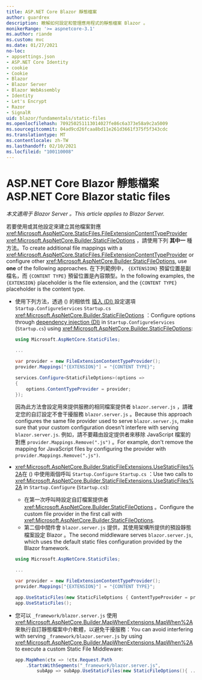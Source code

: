 ```yaml
---
title: ASP.NET Core Blazor 靜態檔案
author: guardrex
description: 瞭解如何設定和管理應用程式的靜態檔案 Blazor 。
monikerRange: '>= aspnetcore-3.1'
ms.author: riande
ms.custom: mvc
ms.date: 01/27/2021
no-loc:
- appsettings.json
- ASP.NET Core Identity
- cookie
- Cookie
- Blazor
- Blazor Server
- Blazor WebAssembly
- Identity
- Let's Encrypt
- Razor
- SignalR
uid: blazor/fundamentals/static-files
ms.openlocfilehash: 709250251113014027fe86c6a373e58a9c2a5009
ms.sourcegitcommit: 04ad9cd26fcaa8bd11e261d3661f375f5f343cdc
ms.translationtype: MT
ms.contentlocale: zh-TW
ms.lasthandoff: 02/10/2021
ms.locfileid: "100110008"
---
```

# <a name="aspnet-core-blazor-static-files"></a><span data-ttu-id="f99e0-103">ASP.NET Core Blazor 靜態檔案</span><span class="sxs-lookup"><span data-stu-id="f99e0-103">ASP.NET Core Blazor static files</span></span>

<span data-ttu-id="f99e0-104">*本文適用于 Blazor Server 。*</span><span class="sxs-lookup"><span data-stu-id="f99e0-104">*This article applies to Blazor Server.*</span></span>

<span data-ttu-id="f99e0-105">若要使用或其他設定來建立其他檔案對應 <xref:Microsoft.AspNetCore.StaticFiles.FileExtensionContentTypeProvider> <xref:Microsoft.AspNetCore.Builder.StaticFileOptions> ，請使用下列 **其中一** 種方法。</span><span class="sxs-lookup"><span data-stu-id="f99e0-105">To create additional file mappings with a <xref:Microsoft.AspNetCore.StaticFiles.FileExtensionContentTypeProvider> or configure other <xref:Microsoft.AspNetCore.Builder.StaticFileOptions>, use **one** of the following approaches.</span></span> <span data-ttu-id="f99e0-106">在下列範例中， `{EXTENSION}` 預留位置是副檔名，而 `{CONTENT TYPE}` 預留位置是內容類型。</span><span class="sxs-lookup"><span data-stu-id="f99e0-106">In the following examples, the `{EXTENSION}` placeholder is the file extension, and the `{CONTENT TYPE}` placeholder is the content type.</span></span>

* <span data-ttu-id="f99e0-107">使用下列方法，透過 () 的相依性 [插入 (DI) ](xref:blazor/fundamentals/dependency-injection) 設定選項 `Startup.ConfigureServices` `Startup.cs` <xref:Microsoft.AspNetCore.Builder.StaticFileOptions> ：</span><span class="sxs-lookup"><span data-stu-id="f99e0-107">Configure options through [dependency injection (DI)](xref:blazor/fundamentals/dependency-injection) in `Startup.ConfigureServices` (`Startup.cs`) using <xref:Microsoft.AspNetCore.Builder.StaticFileOptions>:</span></span>

  ```csharp
  using Microsoft.AspNetCore.StaticFiles;

  ...

  var provider = new FileExtensionContentTypeProvider();
  provider.Mappings["{EXTENSION}"] = "{CONTENT TYPE}";

  services.Configure<StaticFileOptions>(options =>
  {
      options.ContentTypeProvider = provider;
  });
  ```

  <span data-ttu-id="f99e0-108">因為此方法會設定用來提供服務的相同檔案提供者 `blazor.server.js` ，請確定您的自訂設定不會干擾服務 `blazor.server.js` 。</span><span class="sxs-lookup"><span data-stu-id="f99e0-108">Because this approach configures the same file provider used to serve `blazor.server.js`, make sure that your custom configuration doesn't interfere with serving `blazor.server.js`.</span></span> <span data-ttu-id="f99e0-109">例如，請不要藉由設定提供者來移除 JavaScript 檔案的對應 `provider.Mappings.Remove(".js")` 。</span><span class="sxs-lookup"><span data-stu-id="f99e0-109">For example, don't remove the mapping for JavaScript files by configuring the provider with `provider.Mappings.Remove(".js")`.</span></span>

* <span data-ttu-id="f99e0-110"><xref:Microsoft.AspNetCore.Builder.StaticFileExtensions.UseStaticFiles%2A>在 () 中使用兩個呼叫 `Startup.Configure` `Startup.cs` ：</span><span class="sxs-lookup"><span data-stu-id="f99e0-110">Use two calls to <xref:Microsoft.AspNetCore.Builder.StaticFileExtensions.UseStaticFiles%2A> in `Startup.Configure` (`Startup.cs`):</span></span>
  * <span data-ttu-id="f99e0-111">在第一次呼叫時設定自訂檔案提供者 <xref:Microsoft.AspNetCore.Builder.StaticFileOptions> 。</span><span class="sxs-lookup"><span data-stu-id="f99e0-111">Configure the custom file provider in the first call with <xref:Microsoft.AspNetCore.Builder.StaticFileOptions>.</span></span>
  * <span data-ttu-id="f99e0-112">第二個中間件會 `blazor.server.js` 提供，其使用架構所提供的預設靜態檔案設定 Blazor 。</span><span class="sxs-lookup"><span data-stu-id="f99e0-112">The second middleware serves `blazor.server.js`, which uses the default static files configuration provided by the Blazor framework.</span></span>

  ```csharp
  using Microsoft.AspNetCore.StaticFiles;

  ...

  var provider = new FileExtensionContentTypeProvider();
  provider.Mappings["{EXTENSION}"] = "{CONTENT TYPE}";

  app.UseStaticFiles(new StaticFileOptions { ContentTypeProvider = provider });
  app.UseStaticFiles();
  ```

* <span data-ttu-id="f99e0-113">您可以 `_framework/blazor.server.js` 使用 <xref:Microsoft.AspNetCore.Builder.MapWhenExtensions.MapWhen%2A> 來執行自訂靜態檔案中介軟體，以避免干擾服務：</span><span class="sxs-lookup"><span data-stu-id="f99e0-113">You can avoid interfering with serving `_framework/blazor.server.js` by using <xref:Microsoft.AspNetCore.Builder.MapWhenExtensions.MapWhen%2A> to execute a custom Static File Middleware:</span></span>

  ```csharp
  app.MapWhen(ctx => !ctx.Request.Path
      .StartsWithSegments("_framework/blazor.server.js", 
          subApp => subApp.UseStaticFiles(new StaticFileOptions(){ ... })));
  ```
